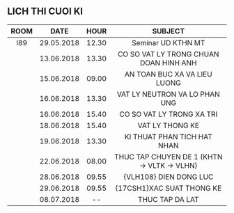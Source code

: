 ##  LICH THI CUOI KI
ROOM|DATE | HOUR | SUBJECT|
|:--:|:--:|:--:|:--:|
|I89|29.05.2018|12.30|Seminar UD KTHN MT|
|<!--ROOM-->|13.06.2018|13.30|CO SO VAT LY TRONG CHUAN DOAN HINH ANH|
|<!--ROOM-->|15.06.2018|09.00|AN TOAN BUC XA VA LIEU LUONG|
|<!--ROOM-->|16.06.2018|13.30|VAT LY NEUTRON VA LO PHAN UNG|
|<!--ROOM-->|16.06.2018|15.40|CO SO VAT LY TRONG XA TRI|
|<!--ROOM-->|18.06.2018|15.40|<VLH110> VAT LY THONG KE|
|<!--ROOM-->|19.06.2018|13.30|KI THUAT PHAN TICH HAT NHAN|
|<!--ROOM-->|22.06.2018|08.00|THUC TAP CHUYEN DE 1 (KHTN -> VLTK -> VLHN)|
|<!--ROOM-->|28.06.2018|09.55|{VLH108} DIEN DONG LUC|
|<!--ROOM-->|29.06.2018|09.55|{17CSH1}XAC SUAT THONG KE|
|<!--ROOM-->|08.07.2018|--|THUC TAP DA LAT|
